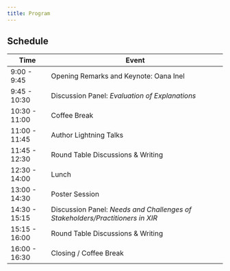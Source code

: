 ```yaml
---
title: Program
---
```


## Schedule


<table class="table table-striped table-hover text-center">
  <thead class="table-dark">
    <tr>
      <th scope="col"><b>Time</b></th>
      <th scope="col"><b>Event</b></th>
    </tr>
  </thead>
  <tbody>
    <tr>
      <td>9:00 - 9:45</td>
      <td>Opening Remarks and Keynote: Oana Inel</td>
    </tr>
    <tr>
      <td>9:45 - 10:30</td>
      <td>Discussion Panel: <i>Evaluation of Explanations</i></td>
    </tr>
    <tr>
      <td>10:30 - 11:00</td>
      <td>Coffee Break</td>
    </tr>
    <tr>
      <td>11:00 - 11:45</td>
      <td>Author Lightning Talks</td>
    </tr>
    <tr>
      <td>11:45 - 12:30</td>
      <td>Round Table Discussions & Writing</td>
    </tr>
    <tr>
      <td>12:30 - 14:00</td>
      <td>Lunch</td>
    </tr>
    <tr>
      <td>13:00 - 14:30</td>
      <td>Poster Session</td>
    </tr>
    <tr>
      <td>14:30 - 15:15</td>
      <td>Discussion Panel: <i>Needs and Challenges of Stakeholders/Practitioners in XIR</i></td>
    </tr>
    <tr>
      <td>15:15 - 16:00</td>
      <td>Round Table Discussions & Writing</td>
    </tr>
    <tr>
      <td>16:00 - 16:30</td>
      <td>Closing / Coffee Break</td>
    </tr>
  </tbody>
</table>

